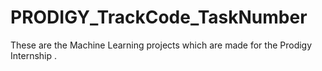 # PRODIGY_TrackCode_TaskNumber
These are the Machine Learning projects which are made for the Prodigy Internship
.
